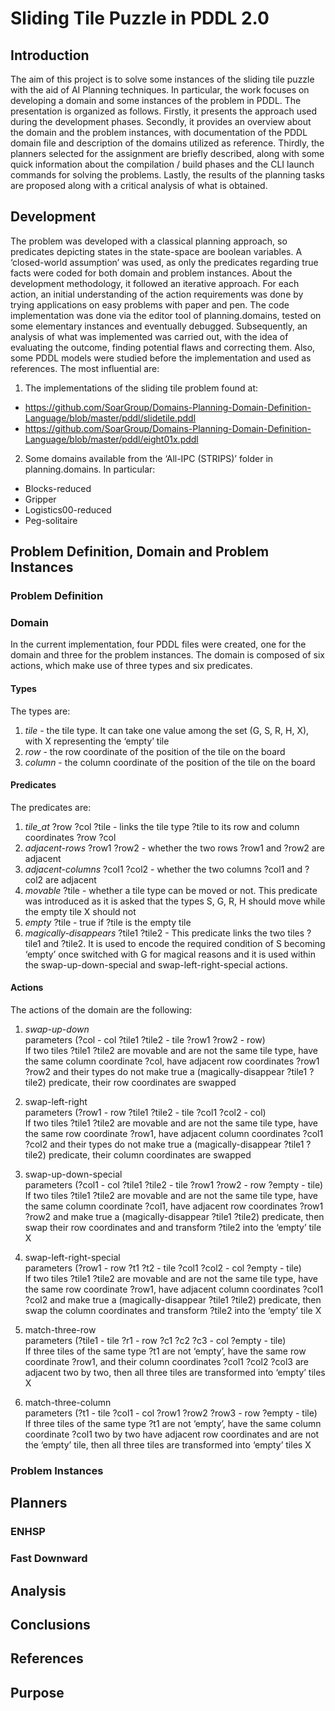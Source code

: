 # Sliding Tile Puzzle in PDDL 2.0

## Introduction
The aim of this project is to solve some instances of the sliding tile puzzle with the aid of AI Planning techniques. 
In particular, the work focuses on developing a domain and some instances of the problem in PDDL.
The presentation is organized as follows. Firstly, it presents the approach used during the development phases. Secondly, it provides an overview about the domain and the problem instances, with documentation of the PDDL domain file and description of the domains utilized as reference. Thirdly, the planners selected for the assignment are briefly described, along with some quick information about the compilation / build phases and the CLI launch commands for solving the problems. Lastly, the results of the planning tasks are proposed along with a critical analysis of what is obtained.

## Development
The problem was developed with a classical planning approach, so predicates depicting states in the state-space are boolean variables. A ‘closed-world assumption’ was used, as only the predicates regarding true facts were coded for both domain and problem instances. About the development methodology, it followed an iterative approach. For each action, an initial understanding of the action requirements was done by trying applications on easy problems with paper and pen. The code implementation was done via the editor tool of planning.domains, tested on some elementary instances and eventually debugged. Subsequently, an analysis of what was implemented was carried out, with the idea of evaluating the outcome, finding potential flaws and correcting them. Also, some PDDL models were studied before the implementation and used as references. The most influential are:

1. The implementations of the sliding tile problem found at:
  - https://github.com/SoarGroup/Domains-Planning-Domain-Definition-Language/blob/master/pddl/slidetile.pddl
  - https://github.com/SoarGroup/Domains-Planning-Domain-Definition-Language/blob/master/pddl/eight01x.pddl

2. Some domains available from the ‘All-IPC (STRIPS)’ folder in planning.domains. In particular:
  - Blocks-reduced
  - Gripper
  - Logistics00-reduced
  - Peg-solitaire

## Problem Definition, Domain and Problem Instances
### Problem Definition

### Domain
In the current implementation, four PDDL files were created, one for the domain and three for the problem instances. The domain is composed of six actions, which make use of three types and six predicates. 

#### Types
The types are:
   
1. _tile_ - the tile type. It can take one value among the set (G, S, R, H, X), with X representing the ‘empty’ tile
2. _row_ - the row coordinate of the position of the tile on the board
3. _column_ - the column coordinate of the position of the tile on the board

#### Predicates
The predicates are:
1. _tile_at_ ?row ?col ?tile - links the tile type ?tile to its row and column coordinates ?row ?col
2. _adjacent-rows_ ?row1 ?row2 - whether the two rows ?row1 and ?row2 are adjacent
3. _adjacent-columns_ ?col1 ?col2 - whether the two columns ?col1 and ?col2 are adjacent
4. _movable_ ?tile - whether a tile type can be moved or not. This predicate was introduced as it is asked that the types S, G, R, H should move while the empty tile X should not
5. _empty_ ?tile - true if ?tile is the empty tile
6. _magically-disappears_ ?tile1 ?tile2 - This predicate links the two tiles ?tile1 and ?tile2. It is used to encode the required condition of S becoming ‘empty’ once switched with G for magical reasons and it is used within the swap-up-down-special and swap-left-right-special actions.  

#### Actions
The actions of the domain are the following: 
1. _swap-up-down_ <br>
parameters (?col - col ?tile1 ?tile2 - tile ?row1 ?row2 - row)<br>
If two tiles ?tile1 ?tile2 are movable and are not the same tile type, have the same column coordinate ?col, have adjacent row coordinates ?row1 ?row2 and their types do not make true a (magically-disappear ?tile1 ?tile2) predicate, their row coordinates are swapped

2. swap-left-right <br>
parameters (?row1 - row ?tile1 ?tile2 - tile ?col1 ?col2 - col) <br>
If two tiles ?tile1 ?tile2 are movable and are not the same tile type, have the same row coordinate ?row1, have adjacent column coordinates ?col1 ?col2 and their types do not make true a (magically-disappear ?tile1 ?tile2) predicate, their column coordinates are swapped

3. swap-up-down-special <br>
parameters (?col1 - col ?tile1 ?tile2 - tile ?row1 ?row2 - row ?empty - tile) <br>
If two tiles ?tile1 ?tile2 are movable and are not the same tile type, have the same column coordinate ?col1, have adjacent row coordinates ?row1 ?row2 and make true a (magically-disappear ?tile1 ?tile2) predicate, then swap their row coordinates and and transform ?tile2 into the ‘empty’ tile X

4. swap-left-right-special <br>
parameters (?row1 - row ?t1 ?t2 - tile ?col1 ?col2 - col ?empty - tile) <br>
If two tiles ?tile1 ?tile2 are movable and are not the same tile type, have the same row coordinate ?row1, have adjacent column coordinates ?col1 ?col2 and make true a (magically-disappear ?tile1 ?tile2) predicate, then swap the column coordinates and transform ?tile2 into the ‘empty’ tile X

5. match-three-row <br> 
parameters (?tile1 - tile ?r1 - row ?c1 ?c2 ?c3 - col ?empty - tile) <br>
If three tiles of the same type ?t1 are not ‘empty’, have the same row coordinate ?row1, and their column coordinates ?col1 ?col2 ?col3 are adjacent two by two, then all three tiles are transformed into ‘empty’ tiles X

6. match-three-column <br> 
parameters (?t1 - tile ?col1 - col ?row1 ?row2 ?row3 - row ?empty - tile) <br>
If three tiles of the same type ?t1 are not ‘empty’, have the same column coordinate ?col1 two by two have adjacent row coordinates and are not the ‘empty’ tile, then all three tiles are transformed into ‘empty’ tiles X

### Problem Instances

## Planners
### ENHSP

### Fast Downward

## Analysis

## Conclusions

## References

## Purpose
